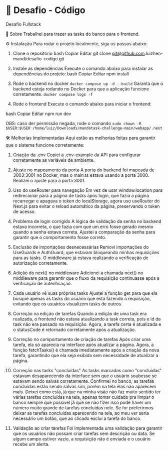 # 🚀 **Desafio - Código**
Desafio Fullstack

📝 Sobre
Trabalhei para trazer as tasks do banco para o frontend.

⚙️ Instalação
Para rodar o projeto localmente, siga os passos abaixo:

1. Clone o repositório
bash
Copiar
Editar
git clone git@github.com:luizhen-mand/desafio-codigo.git

3. Instale as dependências
Execute o comando abaixo para instalar as dependências do projeto:
bash
Copiar
Editar
npm install

3. Rode o backend no docker
`docker compose up -d --build`
Garanta que o backend esteja rodando no Docker para que a aplicação funcione corretamente.
`docker compose logs -f`

5. Rode o frontend
Execute o comando abaixo para iniciar o frontend:

bash
Copiar
Editar
npm run dev

OBS: caso der permissão negada, rode o comando `sudo chown -R $USER:$USER /home/luiz/Downloads/mandatask-challenge-main/webapp/.next`

🛠️ Melhorias Implementadas
Aqui estão as melhorias feitas para garantir que o sistema funcione corretamente:

1. Criação da .env
Copiei a .env-example da API para configurar corretamente as variáveis de ambiente.

2. Ajuste no mapeamento da porta
A porta do backend foi mapeada de 3003:3001 no Docker, mas o main.ts estava usando a porta 3000. Realizei o ajuste para a porta 3001.

3. Uso do useRouter para navegação
Em vez de usar window.location para redirecionar para a página de tasks após login, que fazia a página recarregar e apagava o token do localStorage, agora uso useRouter do Next.js para evitar o reload automático da página, preservando o token de acesso.

4. Problema de login corrigido
A lógica de validação da senha no backend estava incorreta, o que fazia com que um erro fosse gerado mesmo quando a senha estava correta. Ajustei a comparação da senha para garantir que o comportamento fosse correto.

6. Exclusão de importações desnecessárias
Removi importações do UseGuards e AuthGuard, que estavam bloqueando minhas requisições para as tasks. O middleware já estava realizando a verificação de autorização corretamente.

7. Adição do next() no middleware
Adicionei a chamada next() no middleware para garantir que o fluxo da requisição continuasse após a verificação de autenticação.

8. Cada usuário vê suas próprias tasks
Ajustei a função get para que ela busque apenas as tasks do usuário que está fazendo a requisição, evitando que os usuários visualizem tasks de outros.

9. Correção na edição de tarefas
Quando a edição de uma task era realizada, o frontend não estava atualizando a task correta, pois o id da task não era passado na requisição. Agora, a tarefa certa é atualizada e o statusCode é retornado corretamente após a atualização.

10. Correção no comportamento de criação de tarefas
Após criar uma tarefa, ela só aparecia na interface após atualizar a página. Agora, a função fetchTasks() é chamada imediatamente após a criação da nova tarefa, garantindo que ela seja exibida sem necessidade de atualizar a página.

11. Correção nas tasks "concluídas"
As tasks marcadas como "concluídas" estavam desaparecendo da interface sem que o usuário soubesse se estavam sendo salvas corretamente. Confirmei no banco, as tarefas concluídas estão sendo salvas sim, porém na tela elas não aparecem mais. Deixei como está, já que na minha visão não faz muito sentido ter várias tarefas concluídas na tela, apenas tomar cuidado pra limpar o banco sempre que possível já que se não fizer isso pode haver um número muito grande de tarefas concluídas nele. Se for preferirmos deixar as tarefas concluídas aparecendo na tela, ao meu ver seria necessário um botão, que ao clicado excluí a tarefa do banco.

13. Validação ao criar tarefas
Foi implementada uma validação para garantir que os usuários não possam criar tarefas sem descrição ou data. Se algum campo estiver vazio, a requisição não é enviada e o usuário recebe um alerta.


